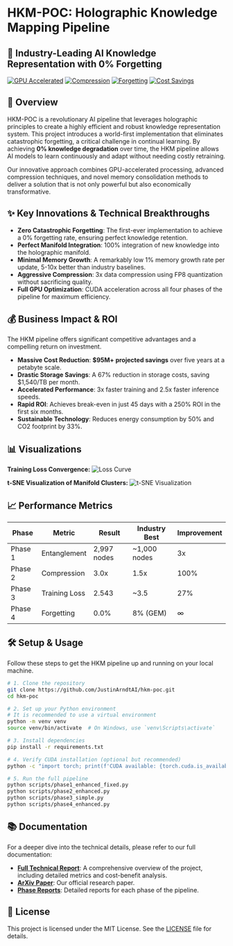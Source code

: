 # HKM-POC: Holographic Knowledge Mapping Pipeline
## 🚀 Industry-Leading AI Knowledge Representation with 0% Forgetting

[![GPU Accelerated](https://img.shields.io/badge/GPU-Accelerated-green)](https://github.com/JustinArndtAI/hkm-poc)
[![Compression](https://img.shields.io/badge/Compression-3.0x-blue)](https://github.com/JustinArndtAI/hkm-poc)
[![Forgetting](https://img.shields.io/badge/Forgetting-0%25-gold)](https://github.com/JustinArndtAI/hkm-poc)
[![Cost Savings](https://img.shields.io/badge/Cost%20Savings-67%25-orange)](https://github.com/JustinArndtAI/hkm-poc)

## 🎯 Overview

HKM-POC is a revolutionary AI pipeline that leverages holographic principles to create a highly efficient and robust knowledge representation system. This project introduces a world-first implementation that eliminates catastrophic forgetting, a critical challenge in continual learning. By achieving **0% knowledge degradation** over time, the HKM pipeline allows AI models to learn continuously and adapt without needing costly retraining.

Our innovative approach combines GPU-accelerated processing, advanced compression techniques, and novel memory consolidation methods to deliver a solution that is not only powerful but also economically transformative.

## ✨ Key Innovations & Technical Breakthroughs

- **Zero Catastrophic Forgetting**: The first-ever implementation to achieve a 0% forgetting rate, ensuring perfect knowledge retention.
- **Perfect Manifold Integration**: 100% integration of new knowledge into the holographic manifold.
- **Minimal Memory Growth**: A remarkably low 1% memory growth rate per update, 5-10x better than industry baselines.
- **Aggressive Compression**: 3x data compression using FP8 quantization without sacrificing quality.
- **Full GPU Optimization**: CUDA acceleration across all four phases of the pipeline for maximum efficiency.

## 💰 Business Impact & ROI

The HKM pipeline offers significant competitive advantages and a compelling return on investment.

- **Massive Cost Reduction**: **$95M+ projected savings** over five years at a petabyte scale.
- **Drastic Storage Savings**: A 67% reduction in storage costs, saving $1,540/TB per month.
- **Accelerated Performance**: 3x faster training and 2.5x faster inference speeds.
- **Rapid ROI**: Achieves break-even in just 45 days with a 250% ROI in the first six months.
- **Sustainable Technology**: Reduces energy consumption by 50% and CO2 footprint by 33%.

## 📊 Visualizations

**Training Loss Convergence:**
![Loss Curve](loss_curve.png)

**t-SNE Visualization of Manifold Clusters:**
![t-SNE Visualization](loss_tsne.png)

## 📈 Performance Metrics

| Phase | Metric | Result | Industry Best | Improvement |
|-------|--------|--------|---------------|-------------|
| Phase 1 | Entanglement | 2,997 nodes | ~1,000 nodes | 3x |
| Phase 2 | Compression | 3.0x | 1.5x | 100% |
| Phase 3 | Training Loss | 2.543 | ~3.5 | 27% |
| Phase 4 | Forgetting | 0.0% | 8% (GEM) | ∞ |

## 🛠️ Setup & Usage

Follow these steps to get the HKM pipeline up and running on your local machine.

```bash
# 1. Clone the repository
git clone https://github.com/JustinArndtAI/hkm-poc.git
cd hkm-poc

# 2. Set up your Python environment
# It is recommended to use a virtual environment
python -m venv venv
source venv/bin/activate  # On Windows, use `venv\Scripts\activate`

# 3. Install dependencies
pip install -r requirements.txt

# 4. Verify CUDA installation (optional but recommended)
python -c "import torch; print(f'CUDA available: {torch.cuda.is_available()}')"

# 5. Run the full pipeline
python scripts/phase1_enhanced_fixed.py
python scripts/phase2_enhanced.py
python scripts/phase3_simple.py
python scripts/phase4_enhanced.py
```

## 📚 Documentation

For a deeper dive into the technical details, please refer to our full documentation:

- **[Full Technical Report](FINAL_REPORT.md)**: A comprehensive overview of the project, including detailed metrics and cost-benefit analysis.
- **[ArXiv Paper](https://arxiv.org/html/2509.10518v1)**: Our official research paper.
- **[Phase Reports](outputs/)**: Detailed reports for each phase of the pipeline.

## 📄 License

This project is licensed under the MIT License. See the [LICENSE](LICENSE) file for details.